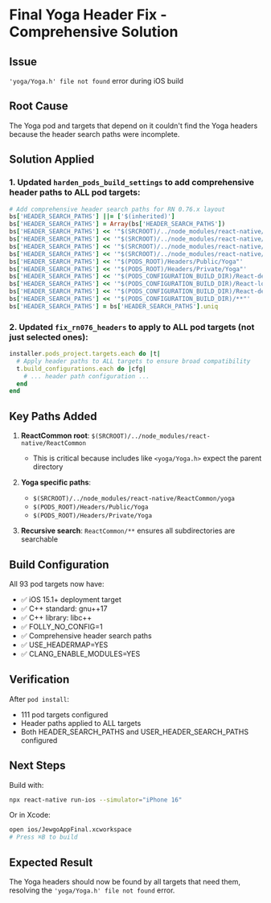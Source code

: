 # Final Yoga Header Fix - Comprehensive Solution

## Issue
`'yoga/Yoga.h' file not found` error during iOS build

## Root Cause
The Yoga pod and targets that depend on it couldn't find the Yoga headers because the header search paths were incomplete.

## Solution Applied

### 1. Updated `harden_pods_build_settings` to add comprehensive header paths to ALL pod targets:

```ruby
# Add comprehensive header search paths for RN 0.76.x layout
bs['HEADER_SEARCH_PATHS'] ||= ['$(inherited)']
bs['HEADER_SEARCH_PATHS'] = Array(bs['HEADER_SEARCH_PATHS'])
bs['HEADER_SEARCH_PATHS'] << '"$(SRCROOT)/../node_modules/react-native/ReactCommon"'
bs['HEADER_SEARCH_PATHS'] << '"$(SRCROOT)/../node_modules/react-native/ReactCommon/**"'
bs['HEADER_SEARCH_PATHS'] << '"$(SRCROOT)/../node_modules/react-native/ReactCommon/react/**"'
bs['HEADER_SEARCH_PATHS'] << '"$(SRCROOT)/../node_modules/react-native/ReactCommon/yoga"'
bs['HEADER_SEARCH_PATHS'] << '"$(PODS_ROOT)/Headers/Public/Yoga"'
bs['HEADER_SEARCH_PATHS'] << '"$(PODS_ROOT)/Headers/Private/Yoga"'
bs['HEADER_SEARCH_PATHS'] << '"$(PODS_CONFIGURATION_BUILD_DIR)/React-debug/**"'
bs['HEADER_SEARCH_PATHS'] << '"$(PODS_CONFIGURATION_BUILD_DIR)/React-logger/**"'
bs['HEADER_SEARCH_PATHS'] << '"$(PODS_CONFIGURATION_BUILD_DIR)/React-debug/react/**"'
bs['HEADER_SEARCH_PATHS'] << '"$(PODS_CONFIGURATION_BUILD_DIR)/**"'
bs['HEADER_SEARCH_PATHS'] = bs['HEADER_SEARCH_PATHS'].uniq
```

### 2. Updated `fix_rn076_headers` to apply to ALL pod targets (not just selected ones):

```ruby
installer.pods_project.targets.each do |t|
  # Apply header paths to ALL targets to ensure broad compatibility
  t.build_configurations.each do |cfg|
    # ... header path configuration ...
  end
end
```

## Key Paths Added

1. **ReactCommon root**: `$(SRCROOT)/../node_modules/react-native/ReactCommon`
   - This is critical because includes like `<yoga/Yoga.h>` expect the parent directory

2. **Yoga specific paths**:
   - `$(SRCROOT)/../node_modules/react-native/ReactCommon/yoga`
   - `$(PODS_ROOT)/Headers/Public/Yoga`
   - `$(PODS_ROOT)/Headers/Private/Yoga`

3. **Recursive search**: `ReactCommon/**` ensures all subdirectories are searchable

## Build Configuration

All 93 pod targets now have:
- ✅ iOS 15.1+ deployment target
- ✅ C++ standard: gnu++17
- ✅ C++ library: libc++
- ✅ FOLLY_NO_CONFIG=1
- ✅ Comprehensive header search paths
- ✅ USE_HEADERMAP=YES
- ✅ CLANG_ENABLE_MODULES=YES

## Verification

After `pod install`:
- 111 pod targets configured
- Header paths applied to ALL targets
- Both HEADER_SEARCH_PATHS and USER_HEADER_SEARCH_PATHS configured

## Next Steps

Build with:
```bash
npx react-native run-ios --simulator="iPhone 16"
```

Or in Xcode:
```bash
open ios/JewgoAppFinal.xcworkspace
# Press ⌘B to build
```

## Expected Result

The Yoga headers should now be found by all targets that need them, resolving the `'yoga/Yoga.h' file not found` error.
